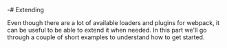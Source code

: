 -# Extending

Even though there are a lot of available loaders and plugins for webpack, it can be useful to be able to extend it when needed. In this part we'll go through a couple of short examples to understand how to get started.
